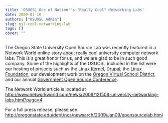```yaml
---
title: 'OSUOSL One of Nation''s "Really Cool" Networking Labs'
date: 2009-01-10
authors: ["OSUOSL Admin"]
slug: osl-cool-networking-lab
tags: []
cover: ""
---
```


The Oregon State University Open Source Lab was recently featured in a Network World online story about really cool
university computer network labs. This is a great honor for us, and we are glad to be in such good company. Some of the
highlights of the OSUOSL included in the list were our hosting of projects such as the
[Linux Kernel](http://kernel.org/), [Drupal](http://drupal.org/), the [Linux Foundation](http://linuxfoundation.org/),
our development work on the [Oregon Virtual School District](http://orvsd.org/), and our annual
[Government Open Source Conference](http://goscon.org/).

The Network World article is located at
<http://www.networkworld.com/news/2008/121508-university-networking-labs.html?page=4>

For a full press release, please see <http://oregonstate.edu/dept/ncs/newsarch/2009/Jan09/opensourcelab.html>
